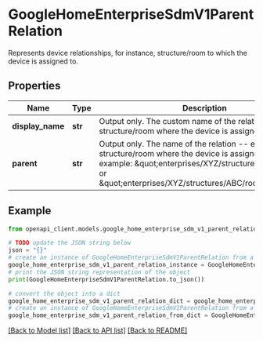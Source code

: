 # GoogleHomeEnterpriseSdmV1ParentRelation

Represents device relationships, for instance, structure/room to which the device is assigned to.

## Properties

Name | Type | Description | Notes
------------ | ------------- | ------------- | -------------
**display_name** | **str** | Output only. The custom name of the relation -- e.g., structure/room where the device is assigned to. | [optional] [readonly] 
**parent** | **str** | Output only. The name of the relation -- e.g., structure/room where the device is assigned to. For example: \&quot;enterprises/XYZ/structures/ABC\&quot; or \&quot;enterprises/XYZ/structures/ABC/rooms/123\&quot; | [optional] [readonly] 

## Example

```python
from openapi_client.models.google_home_enterprise_sdm_v1_parent_relation import GoogleHomeEnterpriseSdmV1ParentRelation

# TODO update the JSON string below
json = "{}"
# create an instance of GoogleHomeEnterpriseSdmV1ParentRelation from a JSON string
google_home_enterprise_sdm_v1_parent_relation_instance = GoogleHomeEnterpriseSdmV1ParentRelation.from_json(json)
# print the JSON string representation of the object
print(GoogleHomeEnterpriseSdmV1ParentRelation.to_json())

# convert the object into a dict
google_home_enterprise_sdm_v1_parent_relation_dict = google_home_enterprise_sdm_v1_parent_relation_instance.to_dict()
# create an instance of GoogleHomeEnterpriseSdmV1ParentRelation from a dict
google_home_enterprise_sdm_v1_parent_relation_from_dict = GoogleHomeEnterpriseSdmV1ParentRelation.from_dict(google_home_enterprise_sdm_v1_parent_relation_dict)
```
[[Back to Model list]](../README.md#documentation-for-models) [[Back to API list]](../README.md#documentation-for-api-endpoints) [[Back to README]](../README.md)


